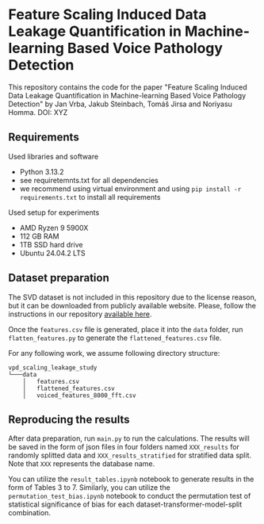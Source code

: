 # Feature Scaling Induced Data Leakage Quantification in Machine-learning Based Voice Pathology Detection

This repository contains the code for the paper "Feature Scaling Induced Data Leakage Quantification in Machine-learning Based Voice Pathology Detection" 
by Jan Vrba, Jakub Steinbach, Tomáš Jirsa and Noriyasu Homma. DOI: XYZ

## Requirements 
Used libraries and software
- Python 3.13.2
- see requiretemnts.txt for all dependencies
- we recommend using virtual environment and using `pip install -r requirements.txt` to install all requirements

Used setup for experiments
- AMD Ryzen 9 5900X
- 112 GB RAM
- 1TB SSD hard drive
- Ubuntu 24.04.2 LTS

## Dataset preparation
The SVD dataset is not included in this repository due to the license reason, but it can be downloaded from publicly
available website. Please, follow the instructions in our repository [available here](https://github.com/aailab-uct/Automated-Robust-and-Reproducible-Voice-Pathology-Detection/blob/main/README.md).

Once the `features.csv` file is generated, place it into the `data` folder, run `flatten_features.py` to generate the `flattened_features.csv` file.

For any following work, we assume following directory structure:

```
vpd_scaling_leakage_study
└───data
    │   features.csv
    │   flattened_features.csv
    │   voiced_features_8000_fft.csv
```

## Reproducing the results

After data preparation, run `main.py` to run the calculations. The results will be saved in the form of json files in four folders named `XXX_results` for randomly splitted data and `XXX_results_stratified` for stratified data split. Note that `XXX` represents the database name.

You can utilize the `result_tables.ipynb` notebook to generate results in the form of Tables 3 to 7. Similarly, you can utilize the `permutation_test_bias.ipynb` notebook to conduct the permutation test of statistical significance of bias for each dataset-transformer-model-split combination.


